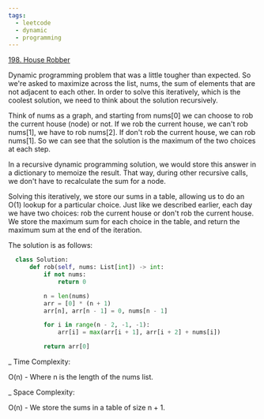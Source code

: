 ```yaml
---
tags:
  - leetcode
  - dynamic
  - programming
---
```


<a href="https://leetcode.com/problems/house-robber/">198. House Robber</a>

Dynamic programming problem that was a little tougher than expected. So we're
asked to maximize across the list, nums, the sum of elements that are not
adjacent to each other. In order to solve this iteratively, which is the coolest
solution, we need to think about the solution recursively.

Think of nums as a graph, and starting from nums[0] we can choose to rob the
current house (node) or not. If we rob the current house, we can't rob nums[1],
we have to rob nums[2]. If don't rob the current house, we can rob nums[1]. So
we can see that the solution is the maximum of the two choices at each step.

In a recursive dynamic programming solution, we would store this answer in a
dictionary to memoize the result. That way, during other recursive calls, we
don't have to recalculate the sum for a node.

Solving this iteratively, we store our sums in a table, allowing us to do an
O(1) lookup for a particular choice. Just like we described earlier, each day we
have two choices: rob the current house or don't rob the current house. We store
the maximum sum for each choice in the table, and return the maximum sum at the
end of the iteration.

The solution is as follows:

```python
  class Solution:
      def rob(self, nums: List[int]) -> int:
          if not nums:
              return 0

          n = len(nums)
          arr = [0] * (n + 1)
          arr[n], arr[n - 1] = 0, nums[n - 1]

          for i in range(n - 2, -1, -1):
              arr[i] = max(arr[i + 1], arr[i + 2] + nums[i])

          return arr[0]
```

\_ Time Complexity:

O(n) - Where n is the length of the nums list.

\_ Space Complexity:

O(n) - We store the sums in a table of size n + 1.
